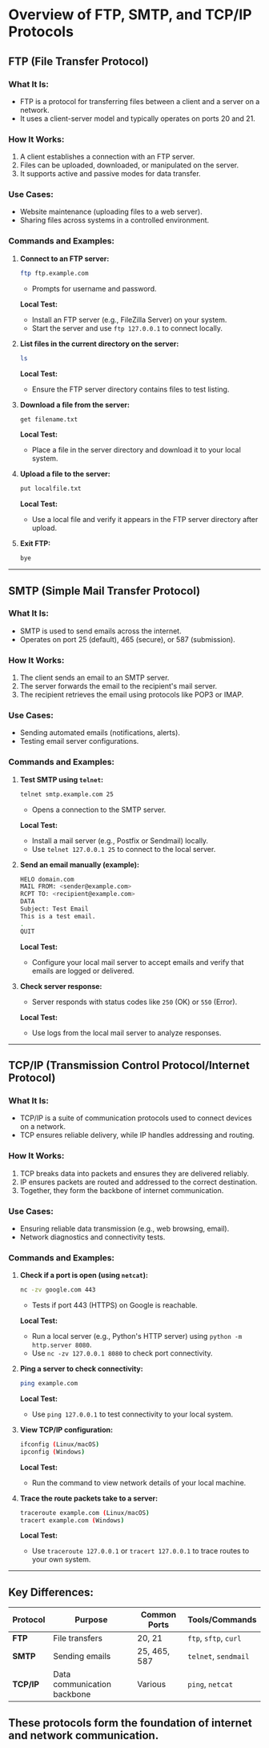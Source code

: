 # Overview of FTP, SMTP, and TCP/IP Protocols

## **FTP (File Transfer Protocol)**

### What It Is:
- FTP is a protocol for transferring files between a client and a server on a network.
- It uses a client-server model and typically operates on ports 20 and 21.

### How It Works:
1. A client establishes a connection with an FTP server.
2. Files can be uploaded, downloaded, or manipulated on the server.
3. It supports active and passive modes for data transfer.

### Use Cases:
- Website maintenance (uploading files to a web server).
- Sharing files across systems in a controlled environment.

### Commands and Examples:
1. **Connect to an FTP server:**
   ```bash
   ftp ftp.example.com
   ```
   - Prompts for username and password.

   **Local Test:**
   - Install an FTP server (e.g., FileZilla Server) on your system.
   - Start the server and use `ftp 127.0.0.1` to connect locally.

2. **List files in the current directory on the server:**
   ```bash
   ls
   ```
   **Local Test:**
   - Ensure the FTP server directory contains files to test listing.

3. **Download a file from the server:**
   ```bash
   get filename.txt
   ```
   **Local Test:**
   - Place a file in the server directory and download it to your local system.

4. **Upload a file to the server:**
   ```bash
   put localfile.txt
   ```
   **Local Test:**
   - Use a local file and verify it appears in the FTP server directory after upload.

5. **Exit FTP:**
   ```bash
   bye
   ```

---

## **SMTP (Simple Mail Transfer Protocol)**

### What It Is:
- SMTP is used to send emails across the internet.
- Operates on port 25 (default), 465 (secure), or 587 (submission).

### How It Works:
1. The client sends an email to an SMTP server.
2. The server forwards the email to the recipient's mail server.
3. The recipient retrieves the email using protocols like POP3 or IMAP.

### Use Cases:
- Sending automated emails (notifications, alerts).
- Testing email server configurations.

### Commands and Examples:
1. **Test SMTP using `telnet`:**
   ```bash
   telnet smtp.example.com 25
   ```
   - Opens a connection to the SMTP server.

   **Local Test:**
   - Install a mail server (e.g., Postfix or Sendmail) locally.
   - Use `telnet 127.0.0.1 25` to connect to the local server.

2. **Send an email manually (example):**
   ```bash
   HELO domain.com
   MAIL FROM: <sender@example.com>
   RCPT TO: <recipient@example.com>
   DATA
   Subject: Test Email
   This is a test email.
   .
   QUIT
   ```
   **Local Test:**
   - Configure your local mail server to accept emails and verify that emails are logged or delivered.

3. **Check server response:**
   - Server responds with status codes like `250` (OK) or `550` (Error).

   **Local Test:**
   - Use logs from the local mail server to analyze responses.

---

## **TCP/IP (Transmission Control Protocol/Internet Protocol)**

### What It Is:
- TCP/IP is a suite of communication protocols used to connect devices on a network.
- TCP ensures reliable delivery, while IP handles addressing and routing.

### How It Works:
1. TCP breaks data into packets and ensures they are delivered reliably.
2. IP ensures packets are routed and addressed to the correct destination.
3. Together, they form the backbone of internet communication.

### Use Cases:
- Ensuring reliable data transmission (e.g., web browsing, email).
- Network diagnostics and connectivity tests.

### Commands and Examples:
1. **Check if a port is open (using `netcat`):**
   ```bash
   nc -zv google.com 443
   ```
   - Tests if port 443 (HTTPS) on Google is reachable.

   **Local Test:**
   - Run a local server (e.g., Python's HTTP server) using `python -m http.server 8080`.
   - Use `nc -zv 127.0.0.1 8080` to check port connectivity.

2. **Ping a server to check connectivity:**
   ```bash
   ping example.com
   ```
   **Local Test:**
   - Use `ping 127.0.0.1` to test connectivity to your local system.

3. **View TCP/IP configuration:**
   ```bash
   ifconfig (Linux/macOS)
   ipconfig (Windows)
   ```
   **Local Test:**
   - Run the command to view network details of your local machine.

4. **Trace the route packets take to a server:**
   ```bash
   traceroute example.com (Linux/macOS)
   tracert example.com (Windows)
   ```
   **Local Test:**
   - Use `traceroute 127.0.0.1` or `tracert 127.0.0.1` to trace routes to your own system.

---

## **Key Differences:**

| Protocol | Purpose                       | Common Ports | Tools/Commands         |
|----------|-------------------------------|--------------|------------------------|
| **FTP**  | File transfers                | 20, 21       | `ftp`, `sftp`, `curl` |
| **SMTP** | Sending emails                | 25, 465, 587 | `telnet`, `sendmail`  |
| **TCP/IP**| Data communication backbone  | Various      | `ping`, `netcat`      |

These protocols form the foundation of internet and network communication.
---
